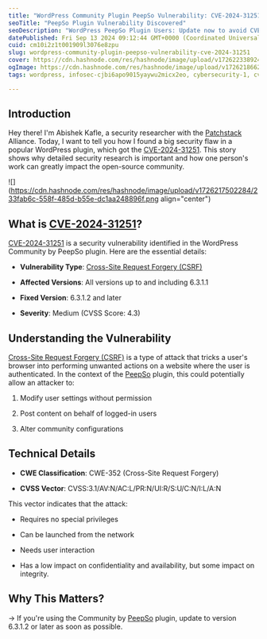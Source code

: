 ```yaml
---
title: "WordPress Community Plugin PeepSo Vulnerability: CVE-2024-31251"
seoTitle: "PeepSo Plugin Vulnerability Discovered"
seoDescription: "WordPress PeepSo Plugin Users: Update now to avoid CVE-2024-31251 vulnerability, which allows Cross-Site Request Forgery attacks"
datePublished: Fri Sep 13 2024 09:12:44 GMT+0000 (Coordinated Universal Time)
cuid: cm10i2z1t001909l3076e8zpu
slug: wordpress-community-plugin-peepso-vulnerability-cve-2024-31251
cover: https://cdn.hashnode.com/res/hashnode/image/upload/v1726223389241/7f790ef1-3fdd-47c2-a170-9c4219effa85.png
ogImage: https://cdn.hashnode.com/res/hashnode/image/upload/v1726218662236/312d26e0-aea1-41d4-be02-87074cef4357.png
tags: wordpress, infosec-cjbi6apo9015yaywu2micx2eo, cybersecurity-1, cve, cve-2024-31251, peepso

---
```


## Introduction

Hey there! I'm Abishek Kafle, a security researcher with the [Patchstack](https://patchstack.com/) Alliance. Today, I want to tell you how I found a big security flaw in a popular WordPress plugin, which got the [CVE-2024-31251](https://www.cve.org/CVERecord?id=CVE-2024-31251). This story shows why detailed security research is important and how one person's work can greatly impact the open-source community.

![](https://cdn.hashnode.com/res/hashnode/image/upload/v1726217502284/233fab6c-558f-485d-b55e-dc1aa248896f.png align="center")

## What is [CVE-2024-31251](https://www.cve.org/CVERecord?id=CVE-2024-31251)?

[CVE-2024-31251](https://www.cve.org/CVERecord?id=CVE-2024-31251) is a security vulnerability identified in the WordPress Community by PeepSo plugin. Here are the essential details:

* **Vulnerability Type**: [Cross-Site Request Forgery (CSRF)](https://portswigger.net/web-security/csrf)
    
* **Affected Versions**: All versions up to and including 6.3.1.1
    
* **Fixed Version**: 6.3.1.2 and later
    
* **Severity**: Medium (CVSS Score: 4.3)
    

## Understanding the Vulnerability

[Cross-Site Request Forgery (CSRF)](https://portswigger.net/web-security/csrf) is a type of attack that tricks a user's browser into performing unwanted actions on a website where the user is authenticated. In the context of the [PeepSo](https://www.peepso.com/) plugin, this could potentially allow an attacker to:

1. Modify user settings without permission
    
2. Post content on behalf of logged-in users
    
3. Alter community configurations
    

## Technical Details

* **CWE Classification**: CWE-352 (Cross-Site Request Forgery)
    
* **CVSS Vector**: CVSS:3.1/AV:N/AC:L/PR:N/UI:R/S:U/C:N/I:L/A:N
    

This vector indicates that the attack:

* Requires no special privileges
    
* Can be launched from the network
    
* Needs user interaction
    
* Has a low impact on confidentiality and availability, but some impact on integrity.
    

## Why This Matters?

→ If you're using the Community by [PeepSo](https://www.peepso.com/) plugin, update to version 6.3.1.2 or later as soon as possible.